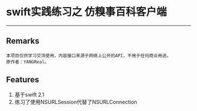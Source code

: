 # swift实践练习之 仿糗事百科客户端
---

## Remarks
	本项目仅供学习交流使用，内容接口来源于网络上公开的API，不用于任何商业用途。
	原作者：YANGReal。

## Features
1. 基于swift 2.1
2. 练习了使用NSURLSession代替了NSURLConnection
